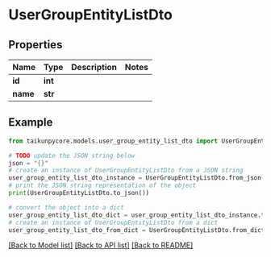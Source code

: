 # UserGroupEntityListDto


## Properties

Name | Type | Description | Notes
------------ | ------------- | ------------- | -------------
**id** | **int** |  | 
**name** | **str** |  | 

## Example

```python
from taikunpycore.models.user_group_entity_list_dto import UserGroupEntityListDto

# TODO update the JSON string below
json = "{}"
# create an instance of UserGroupEntityListDto from a JSON string
user_group_entity_list_dto_instance = UserGroupEntityListDto.from_json(json)
# print the JSON string representation of the object
print(UserGroupEntityListDto.to_json())

# convert the object into a dict
user_group_entity_list_dto_dict = user_group_entity_list_dto_instance.to_dict()
# create an instance of UserGroupEntityListDto from a dict
user_group_entity_list_dto_from_dict = UserGroupEntityListDto.from_dict(user_group_entity_list_dto_dict)
```
[[Back to Model list]](../README.md#documentation-for-models) [[Back to API list]](../README.md#documentation-for-api-endpoints) [[Back to README]](../README.md)


